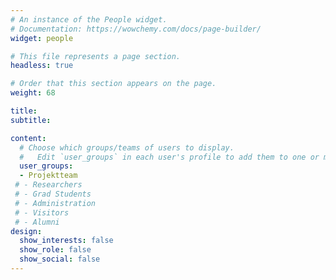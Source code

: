 ```yaml
---
# An instance of the People widget.
# Documentation: https://wowchemy.com/docs/page-builder/
widget: people

# This file represents a page section.
headless: true

# Order that this section appears on the page.
weight: 68

title: 
subtitle:

content:
  # Choose which groups/teams of users to display.
  #   Edit `user_groups` in each user's profile to add them to one or more of these groups.
  user_groups:
  - Projektteam
 # - Researchers
 # - Grad Students
 # - Administration
 # - Visitors
 # - Alumni
design:
  show_interests: false
  show_role: false
  show_social: false
---
```

